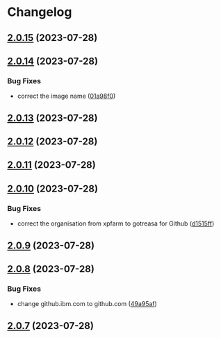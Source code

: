 # Changelog

## [2.0.15](https://github.com/gotreasa/gotreasa-berlin-clock/compare/2.0.14...2.0.15) (2023-07-28)

## [2.0.14](https://github.com/gotreasa/gotreasa-berlin-clock/compare/2.0.13...2.0.14) (2023-07-28)

### Bug Fixes

- correct the image name ([01a98f0](https://github.com/gotreasa/gotreasa-berlin-clock/commit/01a98f04979b06703e6d5466216ff6d895f7936c))

## [2.0.13](https://github.com/gotreasa/gotreasa-berlin-clock/compare/2.0.12...2.0.13) (2023-07-28)

## [2.0.12](https://github.com/gotreasa/gotreasa-berlin-clock/compare/2.0.11...2.0.12) (2023-07-28)

## [2.0.11](https://github.com/gotreasa/gotreasa-berlin-clock/compare/2.0.10...2.0.11) (2023-07-28)

## [2.0.10](https://github.com/gotreasa/gotreasa-berlin-clock/compare/2.0.9...2.0.10) (2023-07-28)

### Bug Fixes

- correct the organisation from xpfarm to gotreasa for Github ([d1515ff](https://github.com/gotreasa/gotreasa-berlin-clock/commit/d1515ff7ea3579da08de5e09350828a2b1e2b1fe))

## [2.0.9](https://github.com/xpfarm/gotreasa-berlin-clock/compare/2.0.8...2.0.9) (2023-07-28)

## [2.0.8](https://github.com/xpfarm/gotreasa-berlin-clock/compare/2.0.7...2.0.8) (2023-07-28)

### Bug Fixes

- change github.ibm.com to github.com ([49a95af](https://github.com/xpfarm/gotreasa-berlin-clock/commit/49a95afca73fc056fcae25405ec8fa049d4abc84))

## [2.0.7](https://github.ibm.com/xpfarm/gotreasa-berlin-clock/compare/2.0.6...2.0.7) (2023-07-28)

